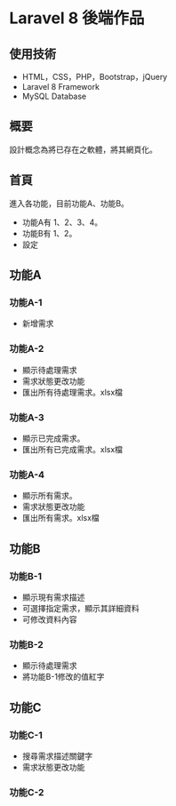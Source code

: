 # Laravel 8 後端作品

## 使用技術
* HTML，CSS，PHP，Bootstrap，jQuery
* Laravel 8 Framework
* MySQL Database

## 概要
設計概念為將已存在之軟體，將其網頁化。

## 首頁
進入各功能，目前功能A、功能B。
* 功能A有 1、2、3、4。
* 功能B有 1、2。
* 設定

## 功能A
### 功能A-1
* 新增需求
### 功能A-2
* 顯示待處理需求
* 需求狀態更改功能
* 匯出所有待處理需求。xlsx檔
### 功能A-3
* 顯示已完成需求。
* 匯出所有已完成需求。xlsx檔
### 功能A-4
* 顯示所有需求。
* 需求狀態更改功能
* 匯出所有需求。xlsx檔

## 功能B
### 功能B-1
* 顯示現有需求描述
* 可選擇指定需求，顯示其詳細資料
* 可修改資料內容
### 功能B-2
* 顯示待處理需求
* 將功能B-1修改的值紅字

## 功能C
### 功能C-1
* 搜尋需求描述關鍵字
* 需求狀態更改功能
### 功能C-2




